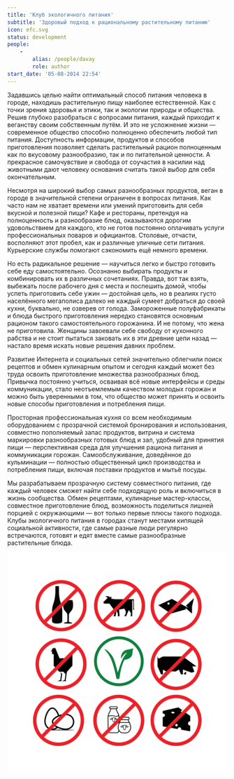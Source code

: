```yaml
---
title: 'Клуб экологичного питания'
subtitle: 'Здоровый подход к рациональному растительному питанию'
icon: efc.svg
status: development
people:
    -
        alias: /people/davay
        role: author
start_date: '05-08-2014 22:54'
---
```


Задавшись целью найти оптимальный способ питания человека в городе, находишь растительную пищу наиболее естественной. Как с точки зрения здоровья и этики, так и экологии природы и общества.  Решив глубоко разобраться с вопросами питания, каждый приходит к веганству своим собственным путём. И это не усложнение жизни — современное общество способно полноценно обеспечить любой тип питания. Доступность информации, продуктов и способов приготовления позволяет сделать растительный рацион полноценным как по вкусовому разнообразию, так и по питательной ценности. А прекрасное самочувствие и свобода от соучастия в насилии над животными дают человеку основания считать такой выбор для себя окончательным.

Несмотря на широкий выбор самых разнообразных продуктов, веган в городе в значительной степени ограничен в вопросах питания. Как часто нам не хватает времени или умений приготовить для себя вкусной и полезной пищи? Кафе и рестораны, претендуя на полноценность и разнообразие блюд, оказываются дорогим удовольствием для каждого, кто не готов постоянно оплачивать услуги профессиональных поваров и официантов. Столовые, отчасти, восполняют этот пробел, как и различные уличные сети питания. Курьерские службы помогают сэкономить ещё немного времени.

Но есть радикальное решение — научиться легко и быстро готовить себе еду самостоятельно. Осознанно выбирать продукты и комбинировать их в различных сочетаниях. Правда, вот так взять, выбежать после рабочего дня с места и поспешить домой, чтобы успеть приготовить себе ужин — достойная цель, но в реалиях густо населённого мегаполиса далеко не каждый сумеет добраться до своей кухни, буквально, не озверев от голода. Замороженные полуфабрикаты и блюда быстрого приготовления нередко становятся основным рационом такого самостоятельного горожанина. И не потому, что жена не приготовила. Женщины завоевали себе свободу от кухонного рабства и не стоит пытаться заковать их в эти древние цепи назад  — настало время искать новые решения давних проблем.

Развитие Интернета и социальных сетей значительно облегчили поиск рецептов и обмен кулинарным опытом и сегодня каждый может без труда освоить приготовление множества разнообразных блюд. Привычка постоянно учиться, осваивая всё новые интерфейсы и среды коммуникации, стало неотъемлемым качеством молодых горожан и можно быть уверенными в том, что общество может принять и освоить новые способы приготовления и потребления пищи.

Просторная профессиональная кухня со всем необходимым оборудованием с прозрачной системой бронирования и использования, совместно пополняемый запас продуктов, витрина и система маркировки разнообразных готовых блюд и зал, удобный для принятия пищи — перспективная среда для улучшения рациона питания и коммуникации горожан. Самообслуживание, доведённое до кульминации — полностью общественный цикл производства и потребления пищи, включая поставки продуктов и мытьё посуды.

Мы разрабатываем прозрачную систему совместного питания, где каждый человек сможет найти себе подходящую роль и включиться в жизнь сообщества. Обмен рецептами, кулинарные мастер-классы, совместное приготовление блюд, возможность поделиться лишней порцией с окружающими — вот только первые плюсы такого подхода. Клубы экологичного питания в городах станут местами кипящей социальной активности, где самые разные люди регулярно встречаются, готовят и едят вместе самые разнообразные растительные блюда.

![](vegan-01.png)
